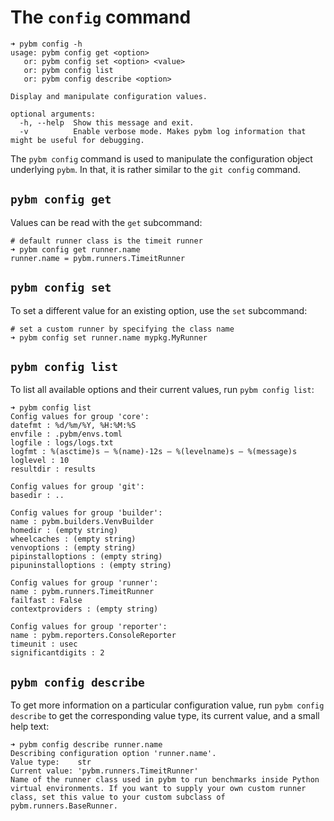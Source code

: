 # The `config` command

```shell
➜ pybm config -h
usage: pybm config get <option>
   or: pybm config set <option> <value>
   or: pybm config list
   or: pybm config describe <option>

Display and manipulate configuration values.

optional arguments:
  -h, --help  Show this message and exit.
  -v          Enable verbose mode. Makes pybm log information that might be useful for debugging.
```

The `pybm config` command is used to manipulate the configuration object underlying `pybm`. In that, it is rather
similar to the `git config` command.

## `pybm config get`

Values can be read with the `get` subcommand:

```shell
# default runner class is the timeit runner
➜ pybm config get runner.name
runner.name = pybm.runners.TimeitRunner
```

## `pybm config set`

To set a different value for an existing option, use the `set` subcommand:

```shell
# set a custom runner by specifying the class name
➜ pybm config set runner.name mypkg.MyRunner
```

## `pybm config list`

To list all available options and their current values, run `pybm config list`:

```shell
➜ pybm config list
Config values for group 'core':
datefmt : %d/%m/%Y, %H:%M:%S
envfile : .pybm/envs.toml
logfile : logs/logs.txt
logfmt : %(asctime)s — %(name)-12s — %(levelname)s — %(message)s
loglevel : 10
resultdir : results

Config values for group 'git':
basedir : ..

Config values for group 'builder':
name : pybm.builders.VenvBuilder
homedir : (empty string)
wheelcaches : (empty string)
venvoptions : (empty string)
pipinstalloptions : (empty string)
pipuninstalloptions : (empty string)

Config values for group 'runner':
name : pybm.runners.TimeitRunner
failfast : False
contextproviders : (empty string)

Config values for group 'reporter':
name : pybm.reporters.ConsoleReporter
timeunit : usec
significantdigits : 2

```

## `pybm config describe`

To get more information on a particular configuration value, run `pybm config describe` to get the corresponding value
type, its current value, and a small help text:

```shell
➜ pybm config describe runner.name
Describing configuration option 'runner.name'.
Value type:    str
Current value: 'pybm.runners.TimeitRunner'
Name of the runner class used in pybm to run benchmarks inside Python virtual environments. If you want to supply your own custom runner class, set this value to your custom subclass of pybm.runners.BaseRunner.
```
